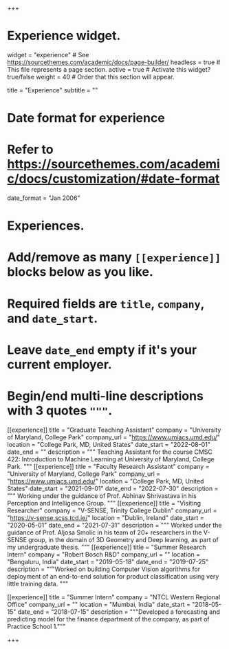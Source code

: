 +++
# Experience widget.
widget = "experience"  # See https://sourcethemes.com/academic/docs/page-builder/
headless = true  # This file represents a page section.
active = true  # Activate this widget? true/false
weight = 40  # Order that this section will appear.

title = "Experience"
subtitle = ""

# Date format for experience
#   Refer to https://sourcethemes.com/academic/docs/customization/#date-format
date_format = "Jan 2006"

# Experiences.
#   Add/remove as many `[[experience]]` blocks below as you like.
#   Required fields are `title`, `company`, and `date_start`.
#   Leave `date_end` empty if it's your current employer.
#   Begin/end multi-line descriptions with 3 quotes `"""`.
[[experience]]
  title = "Graduate Teaching Assistant"
  company = "University of Maryland, College Park"
  company_url = "https://www.umiacs.umd.edu/"
  location = "College Park, MD, United States"
  date_start = "2022-08-01"
  date_end = ""
  description = """ Teaching Assistant for the course CMSC 422: Introduction to Machine Learning at University of Maryland, College Park.
  """
[[experience]]
  title = "Faculty Research Assistant"
  company = "University of Maryland, College Park"
  company_url = "https://www.umiacs.umd.edu/"
  location = "College Park, MD, United States"
  date_start = "2021-09-01"
  date_end = "2022-07-30"
  description = """ Working under the guidance of Prof. Abhinav Shrivastava in his Perception and Intelligence Group.
  """
[[experience]]
  title = "Visiting Researcher"
  company = "V-SENSE, Trinity College Dublin"
  company_url = "https://v-sense.scss.tcd.ie/"
  location = "Dublin, Ireland"
  date_start = "2020-05-01"
  date_end = "2021-07-31"
  description = """ Worked under the guidance of Prof. Aljosa Smolic in his team of 20+ researchers in the V-SENSE group, in the domain of 3D Geometry and Deep learning, as part of my undergraduate thesis.
  """
[[experience]]
  title = "Summer Research Intern"
  company = "Robert Bosch R&D"
  company_url = ""
  location = "Bengaluru, India"
  date_start = "2019-05-18"
  date_end = "2019-07-25"
  description = """Worked on building Computer Vision algorithms for deployment of an end-to-end solution for product classification using very little training data.
"""

[[experience]]
  title = "Summer Intern"
  company = "NTCL Western Regional Office"
  company_url = ""
  location = "Mumbai, India"
  date_start = "2018-05-15"
  date_end = "2018-07-15"
  description = """Developed a forecasting and predicting model for the finance department of the company, as part of Practice School 1."""

+++
